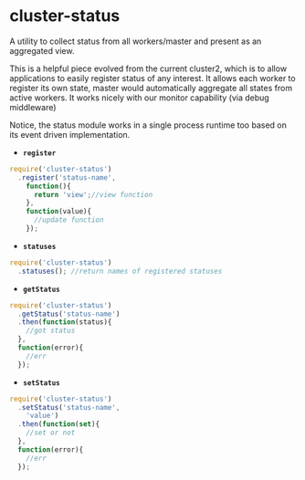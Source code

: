 cluster-status
==============

A utility to collect status from all workers/master and present as an aggregated view.

This is a helpful piece evolved from the current cluster2, which is to allow applications to easily register status of any interest.
It allows each worker to register its own state, master would automatically aggregate all states from active workers.
It works nicely with our monitor capability (via debug middleware)

Notice, the status module works in a single process runtime too based on its event driven implementation.

* **`register`**

```javascript
require('cluster-status')
  .register('status-name',
    function(){
      return 'view';//view function
    },
    function(value){
      //update function
    });
```

* **`statuses`**

```javascript
require('cluster-status')
  .statuses(); //return names of registered statuses
```

* **`getStatus`**

```javascript
require('cluster-status')
  .getStatus('status-name')
  .then(function(status){
    //got status
  },
  function(error){
    //err
  });
```

* **`setStatus`**

```javascript
require('cluster-status')
  .setStatus('status-name',
    'value')
  .then(function(set){
    //set or not
  },
  function(error){
    //err
  });
```
